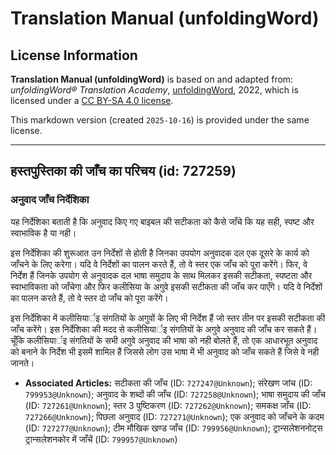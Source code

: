 # Translation Manual (unfoldingWord)

## License Information

**Translation Manual (unfoldingWord)** is based on and adapted from: _unfoldingWord® Translation Academy_, [unfoldingWord](https://unfoldingword.org/utw), 2022, which is licensed under a [CC BY-SA 4.0 license](https://creativecommons.org/licenses/by-sa/4.0/legalcode.en).

This markdown version (created `2025-10-16`) is provided under the same license.



--------------------------------

## हस्तपुस्तिका की जाँच का परिचय (id: 727259)

### अनुवाद जाँच निर्देशिका

यह निर्देशिका बताती है कि अनुवाद किए गए बाइबल की सटीकता को कैसे जाँचे कि यह सही, स्पष्ट और स्वाभाविक है या नही।

इस निर्देशिका की शुरूआत उन निर्देशों से होती है जिनका उपयोग अनुवादक दल एक दूसरे के कार्य को जाँचने के लिए करेगा। यदि वे निर्देशों का पालन करते हैं, तो वे स्तर एक जाँच को पूरा करेंगे। फिर, वे निर्देश हैं जिनके उपयोग से अनुवादक दल भाषा समुदाय के साथ मिलकर इसकी सटीकता, स्पष्टता और स्वाभाविकता को जाँचेगा और फिर कलीसिया के अगुवे इसकी सटीकता की जाँच कर पाएँगे। यदि वे निर्देशों का पालन करते हैं, तो वे स्तर दो जाँच को पूरा करेंगे।

इस निर्देशिका में कलीसियार्इ संगतियों के अगुवों के लिए भी निर्देश हैं जो स्तर तीन पर इसकी सटीकता की जाँच करेंगे। इस निर्देशिका की मदद से कलीसियार्इ संगतियों के अगुवे अनुवाद की जाँच कर सकते हैं। चूँकि कलीसियार्इ संगतियों के सभी अगुवे अनुवाद की भाषा को नही बोलते हैं, तो एक आधारभूत अनुवाद को बनाने के निर्देश भी इसमें शामिल हैं जिससे लोग उस भाषा में भी अनुवाद को जाँच सकते हैं जिसे वे नही जानते।

* **Associated Articles:** सटीकता की जाँच (ID: `727247@Unknown`); संरेखण जांच (ID: `799953@Unknown`); अनुवाद के शब्दों की जाँच (ID: `727258@Unknown`); भाषा समुदाय की जाँच (ID: `727261@Unknown`); स्तर 3 पुष्टिकरण (ID: `727262@Unknown`); समकक्ष जाँच (ID: `727266@Unknown`); पिछला अनुवाद (ID: `727271@Unknown`); एक अनुवाद को जाँचने के कदम (ID: `727277@Unknown`); टीम मौखिक खण्ड जाँच  (ID: `799956@Unknown`); ट्रान्सलेशननोट्स ट्रान्सलेशनकोर में जाँचें (ID: `799957@Unknown`)

